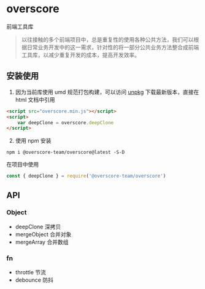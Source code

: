 # overscore



前端工具库

> 以往接触的多个前端项目中，总是重复性的使用各种公共方法，我们可以根据日常业务开发中的这一需求，针对性的将一部分公共业务方法整合成前端工具库，以减少重复开发的成本，提高开发效率。



## 安装使用

1. 因为当前库使用 umd 规范打包构建，可以访问 [unpkg](https://unpkg.com/@overscore-team/overscore) 下载最新版本，直接在 html 文档中引用

```html
<script src="overscore.min.js"></script>
<script>
	var deepClone = overscore.deepClone
</script>
```



2. 使用 npm 安装

```shell
npm i @overscore-team/overscore@latest -S-D
```

在项目中使用

```js
const { deepClone } = require('@overscore-team/overscore')
```





## API

### Object

- deepClone 深拷贝
- mergeObject 合并对象
- mergeArray 合并数组


### fn

- throttle 节流
- debounce 防抖

